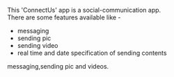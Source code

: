 This 'ConnectUs' app is a social-communication app.<br>
There are some features available like -<br>
<list>
<ul>
  <li>messaging</li>
  <li>sending pic</li>
  <li>sending video</li>
  
  <li>real time and date specification of sending contents</li>
</ul>
</list>
messaging,sending pic and videos.

